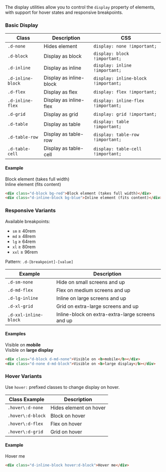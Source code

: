 The display utilities allow you to control the `display` property of elements, with support for hover states and responsive breakpoints.


### Basic Display

| Class             | Description             | CSS                                 |
| ----------------- | ----------------------- | ----------------------------------- |
| `.d-none`         | Hides element           | `display: none !important;`         |
| `.d-block`        | Display as block        | `display: block !important;`        |
| `.d-inline`       | Display as inline       | `display: inline !important;`       |
| `.d-inline-block` | Display as inline-block | `display: inline-block !important;` |
| `.d-flex`         | Display as flex         | `display: flex !important;`         |
| `.d-inline-flex`  | Display as inline-flex  | `display: inline-flex !important;`  |
| `.d-grid`         | Display as grid         | `display: grid !important;`         |
| `.d-table`        | Display as table        | `display: table !important;`        |
| `.d-table-row`    | Display as table-row    | `display: table-row !important;`    |
| `.d-table-cell`   | Display as table-cell   | `display: table-cell !important;`   |

#### Example
    
<div class="d-block bg-red p-2 rounded mt-4 mb-3">Block element (takes full width)</div>
<div class="d-inline-block bg-blue p-2 rounded ">Inline element (fits content)</div>
    

```html
<div class="d-block bg-red">Block element (takes full width)</div>
<div class="d-inline-block bg-blue">Inline element (fits content)</div>
```

### Responsive Variants

Available breakpoints:

* `sm` ≥ 40rem
* `md` ≥ 48rem
* `lg` ≥ 64rem
* `xl` ≥ 80rem
* `xxl` ≥ 96rem

Pattern: `.d-[breakpoint]-[value]`

| Example               | Description                                      |
| --------------------- | ------------------------------------------------ |
| `.d-sm-none`          | Hide on small screens and up                     |
| `.d-md-flex`          | Flex on medium screens and up                    |
| `.d-lg-inline`        | Inline on large screens and up                   |
| `.d-xl-grid`          | Grid on extra-large screens and up               |
| `.d-xxl-inline-block` | Inline-block on extra-extra-large screens and up |

#### Examples

<div class="bg-green p-2 d-block d-md-none rounded mt-4">Visible on <b>mobile</b></div>
<div class="bg-green p-2 d-md-block d-none rounded mt-4">Visible on <b>large display</b></div>

```html
<div class="d-block d-md-none">Visible on <b>mobile</b></div>
<div class="d-none d-md-block">Visible on <b>large display</b></div>
```


### Hover Variants

Use `hover:` prefixed classes to change display on hover.

| Class Example     | Description            |
| ----------------- | ---------------------- |
| `.hover\:d-none`  | Hides element on hover |
| `.hover\:d-block` | Block on hover         |
| `.hover\:d-flex`  | Flex on hover          |
| `.hover\:d-grid`  | Grid on hover          |

#### Example 



<div class="bg-purple p-2 d-inline-block hover:d-block rounded mt-4">Hover me</div>

```html
<div class="d-inline-block hover:d-block">Hover me</div>
```


